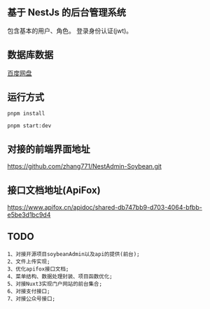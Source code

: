 ## 基于 NestJs 的后台管理系统

包含基本的用户、角色。 登录身份认证(jwt)。

## 数据库数据

[百度网盘](https://pan.baidu.com/s/1OFmt-ec6v3QjVzpj3RiX9g?pwd=6666)

## 运行方式

```
pnpm install
```

```
pnpm start:dev
```

## 对接的前端界面地址

<https://github.com/zhang771/NestAdmin-Soybean.git>

## 接口文档地址(ApiFox)

<https://www.apifox.cn/apidoc/shared-db747bb9-d703-4064-bfbb-e5be3d1bc9d4>

## TODO

    1、对接开源项目soybeanAdmin以及api的提供(前台);
    2、文件上传实现;
    3、优化apifox接口文档;
    4、菜单结构、数据处理封装、项目函数优化;
    5、对接Nuxt3实现门户网站的前台集合;
    6、对接支付接口;
    7、对接公众号接口;
